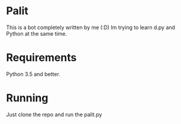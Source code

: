 # Palit
This is a bot completely written by me (:D)
Im trying to learn d.py and Python at the same time.
# Requirements 
Python 3.5 and better.
# Running
Just clone the repo and run the palit.py 

